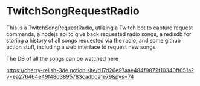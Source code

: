 # TwitchSongRequestRadio

This is a TwitchSongRequestRadio, utlizing a Twitch bot to capture request commands, a nodejs api to give back requested radio songs, a redisdb for storing a history of all songs requested via the radio, and some github action stuff, including a web interface to request new songs.

The DB of all the songs can be watched here

https://cherry-relish-3de.notion.site/d17d26e97aae484f9872f10340ff651a?v=ea276464e49f48d3895783cadbda1e79&pvs=74
